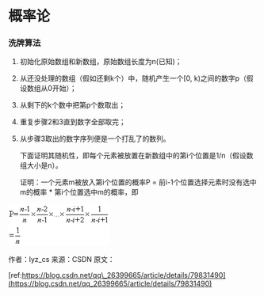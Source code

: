# 概率论

### 洗牌算法

1. 初始化原始数组和新数组，原始数组长度为n\(已知\)；
2. 从还没处理的数组（假如还剩k个）中，随机产生一个\[0, k\)之间的数字p（假设数组从0开始）；
3. 从剩下的k个数中把第p个数取出；
4. 重复步骤2和3直到数字全部取完；
5. 从步骤3取出的数字序列便是一个打乱了的数列。

   下面证明其随机性，即每个元素被放置在新数组中的第i个位置是1/n（假设数组大小是n）。

   证明：一个元素m被放入第i个位置的概率P = 前i-1个位置选择元素时没有选中m的概率 \* 第i个位置选中m的概率，即

![](../.gitbook/assets/image%20%2860%29.png)

作者：lyz\_cs 来源：CSDN 原文：

[ref:https://blog.csdn.net/qq\_26399665/article/details/79831490](https://blog.csdn.net/qq_26399665/article/details/79831490) 

